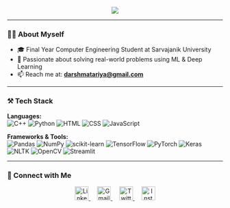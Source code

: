 <p align="center">
  <a href="https://github.com/DarshMatariya" target="_blank">
    <img src="https://readme-typing-svg.demolab.com?font=Fira+Code&pause=1000&color=70A5FD&center=true&vCenter=true&width=600&lines=Hey!+I'm+Darsh+Matariya.;ML+%7C+DL+%7C+NLP+%7C+GenAI+%7C+LLMs" />
  </a>
</p>


---

### 👨‍💻 About Myself

- 🎓 Final Year Computer Engineering Student at Sarvajanik University  
- 🚀 Passionate about solving real-world problems using ML & Deep Learning  
- 📫 Reach me at: **darshmatariya@gmail.com**

---

### ⚒️ Tech Stack

**Languages:**  
![C++](https://img.shields.io/badge/-C++-00599C?style=flat&logo=c%2B%2B&logoColor=white)
![Python](https://img.shields.io/badge/-Python-3776AB?style=flat&logo=python&logoColor=white)
![HTML](https://img.shields.io/badge/-HTML5-E34F26?style=flat&logo=html5&logoColor=white)
![CSS](https://img.shields.io/badge/-CSS3-1572B6?style=flat&logo=css3&logoColor=white)
![JavaScript](https://img.shields.io/badge/-JavaScript-F7DF1E?style=flat&logo=javascript&logoColor=black)

**Frameworks & Tools:**  
![Pandas](https://img.shields.io/badge/Pandas-150458?style=for-the-badge&logo=pandas&logoColor=white)
![NumPy](https://img.shields.io/badge/NumPy-013243?style=for-the-badge&logo=numpy&logoColor=white)
![scikit-learn](https://img.shields.io/badge/scikit--learn-F7931E?style=for-the-badge&logo=scikit-learn&logoColor=white)
![TensorFlow](https://img.shields.io/badge/TensorFlow-FF6F00?style=for-the-badge&logo=tensorflow&logoColor=white)
![PyTorch](https://img.shields.io/badge/PyTorch-EE4C2C?style=for-the-badge&logo=pytorch&logoColor=white)
![Keras](https://img.shields.io/badge/Keras-D00000?style=for-the-badge&logo=keras&logoColor=white)
![NLTK](https://img.shields.io/badge/NLTK-2C9AB7?style=for-the-badge)
![OpenCV](https://img.shields.io/badge/OpenCV-5C3EE8?style=for-the-badge&logo=opencv&logoColor=white)
![Streamlit](https://img.shields.io/badge/-Streamlit-FF4B4B?style=flat&logo=streamlit&logoColor=white)

---

### 🔗 Connect with Me

<!-- Social icons section -->
<p align="center">
  <a href="https://www.linkedin.com/in/darsh-matariya-587696294/" target="_blank">
    <img width="32px" alt="LinkedIn" title="LinkedIn" src="https://skillicons.dev/icons?i=linkedin&theme=light"/>
  </a>
  &#8287;&#8287;&#8287;
  <a href="mailto:darshmatariya@gmail.com" target="_blank">
    <img width="32px" alt="Gmail" title="Gmail" src="https://cdn.simpleicons.org/gmail/EA4335"/>
  </a>
  &#8287;&#8287;&#8287;
  <a href="https://x.com/DarshMatariya" target="_blank">
    <img width="32px" alt="Twitter" title="Twitter" src="https://cdn.simpleicons.org/x/000000"/>
  </a>
  &#8287;&#8287;&#8287;
  <a href="https://www.instagram.com/darsh_matariya/" target="_blank">
    <img width="32px" alt="Instagram" title="Instagram" src="https://cdn.simpleicons.org/instagram/E4405F"/>
  </a>
</p>
